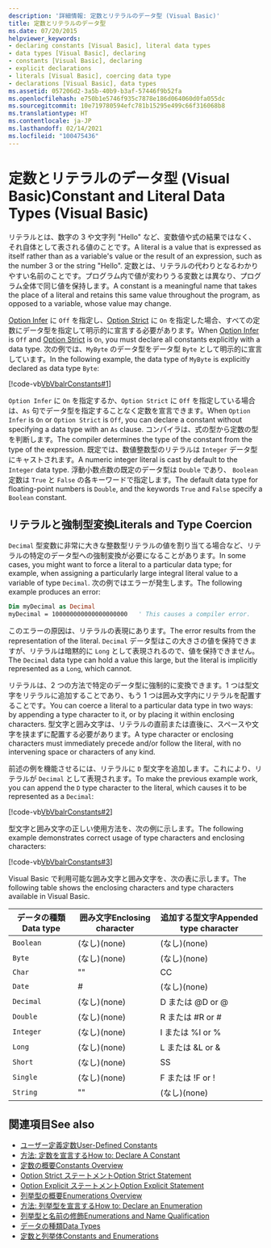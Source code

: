 ```yaml
---
description: '詳細情報: 定数とリテラルのデータ型 (Visual Basic)'
title: 定数とリテラルのデータ型
ms.date: 07/20/2015
helpviewer_keywords:
- declaring constants [Visual Basic], literal data types
- data types [Visual Basic], declaring
- constants [Visual Basic], declaring
- explicit declarations
- literals [Visual Basic], coercing data type
- declarations [Visual Basic], data types
ms.assetid: 057206d2-3a5b-40b9-b3af-57446f9b52fa
ms.openlocfilehash: e750b1e5746f935c7878e186d064060d0fa055dc
ms.sourcegitcommit: 10e719780594efc781b15295e499c66f316068b8
ms.translationtype: HT
ms.contentlocale: ja-JP
ms.lasthandoff: 02/14/2021
ms.locfileid: "100475436"
---
```

# <a name="constant-and-literal-data-types-visual-basic"></a><span data-ttu-id="cf77f-103">定数とリテラルのデータ型 (Visual Basic)</span><span class="sxs-lookup"><span data-stu-id="cf77f-103">Constant and Literal Data Types (Visual Basic)</span></span>

<span data-ttu-id="cf77f-104">リテラルとは、数字の 3 や文字列 "Hello" など、変数値や式の結果ではなく、それ自体として表される値のことです。</span><span class="sxs-lookup"><span data-stu-id="cf77f-104">A literal is a value that is expressed as itself rather than as a variable's value or the result of an expression, such as the number 3 or the string "Hello".</span></span> <span data-ttu-id="cf77f-105">定数とは、リテラルの代わりとなるわかりやすい名前のことです。プログラム内で値が変わりうる変数とは異なり、プログラム全体で同じ値を保持します。</span><span class="sxs-lookup"><span data-stu-id="cf77f-105">A constant is a meaningful name that takes the place of a literal and retains this same value throughout the program, as opposed to a variable, whose value may change.</span></span>  
  
 <span data-ttu-id="cf77f-106">[Option Infer](../../../language-reference/statements/option-infer-statement.md) に `Off` を指定し、[Option Strict](../../../language-reference/statements/option-strict-statement.md) に `On` を指定した場合、すべての定数にデータ型を指定して明示的に宣言する必要があります。</span><span class="sxs-lookup"><span data-stu-id="cf77f-106">When [Option Infer](../../../language-reference/statements/option-infer-statement.md) is `Off` and [Option Strict](../../../language-reference/statements/option-strict-statement.md) is `On`, you must declare all constants explicitly with a data type.</span></span> <span data-ttu-id="cf77f-107">次の例では、`MyByte` のデータ型をデータ型 `Byte` として明示的に宣言しています。</span><span class="sxs-lookup"><span data-stu-id="cf77f-107">In the following example, the data type of `MyByte` is explicitly declared as data type `Byte`:</span></span>  
  
 [!code-vb[VbVbalrConstants#1](~/samples/snippets/visualbasic/VS_Snippets_VBCSharp/VbVbalrConstants/VB/Class1.vb#1)]  
  
 <span data-ttu-id="cf77f-108">`Option Infer` に `On` を指定するか、`Option Strict` に `Off` を指定している場合は、`As` 句でデータ型を指定することなく定数を宣言できます。</span><span class="sxs-lookup"><span data-stu-id="cf77f-108">When `Option Infer` is `On` or `Option Strict` is `Off`, you can declare a constant without specifying a data type with an `As` clause.</span></span> <span data-ttu-id="cf77f-109">コンパイラは、式の型から定数の型を判断します。</span><span class="sxs-lookup"><span data-stu-id="cf77f-109">The compiler determines the type of the constant from the type of the expression.</span></span> <span data-ttu-id="cf77f-110">既定では、数値整数型のリテラルは `Integer` データ型にキャストされます。</span><span class="sxs-lookup"><span data-stu-id="cf77f-110">A numeric integer literal is cast by default to the `Integer` data type.</span></span> <span data-ttu-id="cf77f-111">浮動小数点数の既定のデータ型は `Double` であり、 `Boolean` 定数は `True` と `False` の各キーワードで指定します。</span><span class="sxs-lookup"><span data-stu-id="cf77f-111">The default data type for floating-point numbers is `Double`, and the keywords `True` and `False` specify a `Boolean` constant.</span></span>  
  
## <a name="literals-and-type-coercion"></a><span data-ttu-id="cf77f-112">リテラルと強制型変換</span><span class="sxs-lookup"><span data-stu-id="cf77f-112">Literals and Type Coercion</span></span>  

 <span data-ttu-id="cf77f-113">`Decimal` 型変数に非常に大きな整数型リテラルの値を割り当てる場合など、リテラルの特定のデータ型への強制変換が必要になることがあります。</span><span class="sxs-lookup"><span data-stu-id="cf77f-113">In some cases, you might want to force a literal to a particular data type; for example, when assigning a particularly large integral literal value to a variable of type `Decimal`.</span></span> <span data-ttu-id="cf77f-114">次の例ではエラーが発生します。</span><span class="sxs-lookup"><span data-stu-id="cf77f-114">The following example produces an error:</span></span>  
  
```vb  
Dim myDecimal as Decimal  
myDecimal = 100000000000000000000   ' This causes a compiler error.  
```  
  
 <span data-ttu-id="cf77f-115">このエラーの原因は、リテラルの表現にあります。</span><span class="sxs-lookup"><span data-stu-id="cf77f-115">The error results from the representation of the literal.</span></span> <span data-ttu-id="cf77f-116">`Decimal` データ型はこの大きさの値を保持できますが、リテラルは暗黙的に `Long` として表現されるので、値を保持できません。</span><span class="sxs-lookup"><span data-stu-id="cf77f-116">The `Decimal` data type can hold a value this large, but the literal is implicitly represented as a `Long`, which cannot.</span></span>  
  
 <span data-ttu-id="cf77f-117">リテラルは、2 つの方法で特定のデータ型に強制的に変換できます。1 つは型文字をリテラルに追加することであり、もう 1 つは囲み文字内にリテラルを配置することです。</span><span class="sxs-lookup"><span data-stu-id="cf77f-117">You can coerce a literal to a particular data type in two ways: by appending a type character to it, or by placing it within enclosing characters.</span></span> <span data-ttu-id="cf77f-118">型文字と囲み文字は、リテラルの直前または直後に、スペースや文字を挟まずに配置する必要があります。</span><span class="sxs-lookup"><span data-stu-id="cf77f-118">A type character or enclosing characters must immediately precede and/or follow the literal, with no intervening space or characters of any kind.</span></span>  
  
 <span data-ttu-id="cf77f-119">前述の例を機能させるには、リテラルに `D` 型文字を追加します。これにより、リテラルが `Decimal` として表現されます。</span><span class="sxs-lookup"><span data-stu-id="cf77f-119">To make the previous example work, you can append the `D` type character to the literal, which causes it to be represented as a `Decimal`:</span></span>  
  
 [!code-vb[VbVbalrConstants#2](~/samples/snippets/visualbasic/VS_Snippets_VBCSharp/VbVbalrConstants/VB/Class1.vb#2)]  
  
 <span data-ttu-id="cf77f-120">型文字と囲み文字の正しい使用方法を、次の例に示します。</span><span class="sxs-lookup"><span data-stu-id="cf77f-120">The following example demonstrates correct usage of type characters and enclosing characters:</span></span>  
  
 [!code-vb[VbVbalrConstants#3](~/samples/snippets/visualbasic/VS_Snippets_VBCSharp/VbVbalrConstants/VB/Class1.vb#3)]  
  
 <span data-ttu-id="cf77f-121">Visual Basic で利用可能な囲み文字と囲み文字を、次の表に示します。</span><span class="sxs-lookup"><span data-stu-id="cf77f-121">The following table shows the enclosing characters and type characters available in Visual Basic.</span></span>  
  
|<span data-ttu-id="cf77f-122">データの種類</span><span class="sxs-lookup"><span data-stu-id="cf77f-122">Data type</span></span>|<span data-ttu-id="cf77f-123">囲み文字</span><span class="sxs-lookup"><span data-stu-id="cf77f-123">Enclosing character</span></span>|<span data-ttu-id="cf77f-124">追加する型文字</span><span class="sxs-lookup"><span data-stu-id="cf77f-124">Appended type character</span></span>|  
|---|---|---|  
|`Boolean`|<span data-ttu-id="cf77f-125">(なし)</span><span class="sxs-lookup"><span data-stu-id="cf77f-125">(none)</span></span>|<span data-ttu-id="cf77f-126">(なし)</span><span class="sxs-lookup"><span data-stu-id="cf77f-126">(none)</span></span>|  
|`Byte`|<span data-ttu-id="cf77f-127">(なし)</span><span class="sxs-lookup"><span data-stu-id="cf77f-127">(none)</span></span>|<span data-ttu-id="cf77f-128">(なし)</span><span class="sxs-lookup"><span data-stu-id="cf77f-128">(none)</span></span>|  
|`Char`|<span data-ttu-id="cf77f-129">"</span><span class="sxs-lookup"><span data-stu-id="cf77f-129">"</span></span>|<span data-ttu-id="cf77f-130">C</span><span class="sxs-lookup"><span data-stu-id="cf77f-130">C</span></span>|  
|`Date`|#|<span data-ttu-id="cf77f-131">(なし)</span><span class="sxs-lookup"><span data-stu-id="cf77f-131">(none)</span></span>|  
|`Decimal`|<span data-ttu-id="cf77f-132">(なし)</span><span class="sxs-lookup"><span data-stu-id="cf77f-132">(none)</span></span>|<span data-ttu-id="cf77f-133">D または @</span><span class="sxs-lookup"><span data-stu-id="cf77f-133">D or @</span></span>|  
|`Double`|<span data-ttu-id="cf77f-134">(なし)</span><span class="sxs-lookup"><span data-stu-id="cf77f-134">(none)</span></span>|<span data-ttu-id="cf77f-135">R または #</span><span class="sxs-lookup"><span data-stu-id="cf77f-135">R or #</span></span>|  
|`Integer`|<span data-ttu-id="cf77f-136">(なし)</span><span class="sxs-lookup"><span data-stu-id="cf77f-136">(none)</span></span>|<span data-ttu-id="cf77f-137">I または %</span><span class="sxs-lookup"><span data-stu-id="cf77f-137">I or %</span></span>|  
|`Long`|<span data-ttu-id="cf77f-138">(なし)</span><span class="sxs-lookup"><span data-stu-id="cf77f-138">(none)</span></span>|<span data-ttu-id="cf77f-139">L または &</span><span class="sxs-lookup"><span data-stu-id="cf77f-139">L or &</span></span>|  
|`Short`|<span data-ttu-id="cf77f-140">(なし)</span><span class="sxs-lookup"><span data-stu-id="cf77f-140">(none)</span></span>|<span data-ttu-id="cf77f-141">S</span><span class="sxs-lookup"><span data-stu-id="cf77f-141">S</span></span>|  
|`Single`|<span data-ttu-id="cf77f-142">(なし)</span><span class="sxs-lookup"><span data-stu-id="cf77f-142">(none)</span></span>|<span data-ttu-id="cf77f-143">F または !</span><span class="sxs-lookup"><span data-stu-id="cf77f-143">F or !</span></span>|  
|`String`|<span data-ttu-id="cf77f-144">"</span><span class="sxs-lookup"><span data-stu-id="cf77f-144">"</span></span>|<span data-ttu-id="cf77f-145">(なし)</span><span class="sxs-lookup"><span data-stu-id="cf77f-145">(none)</span></span>|  
  
## <a name="see-also"></a><span data-ttu-id="cf77f-146">関連項目</span><span class="sxs-lookup"><span data-stu-id="cf77f-146">See also</span></span>

- [<span data-ttu-id="cf77f-147">ユーザー定義定数</span><span class="sxs-lookup"><span data-stu-id="cf77f-147">User-Defined Constants</span></span>](user-defined-constants.md)
- [<span data-ttu-id="cf77f-148">方法: 定数を宣言する</span><span class="sxs-lookup"><span data-stu-id="cf77f-148">How to: Declare A Constant</span></span>](how-to-declare-a-constant.md)
- [<span data-ttu-id="cf77f-149">定数の概要</span><span class="sxs-lookup"><span data-stu-id="cf77f-149">Constants Overview</span></span>](constants-overview.md)
- [<span data-ttu-id="cf77f-150">Option Strict ステートメント</span><span class="sxs-lookup"><span data-stu-id="cf77f-150">Option Strict Statement</span></span>](../../../language-reference/statements/option-strict-statement.md)
- [<span data-ttu-id="cf77f-151">Option Explicit ステートメント</span><span class="sxs-lookup"><span data-stu-id="cf77f-151">Option Explicit Statement</span></span>](../../../language-reference/statements/option-explicit-statement.md)
- [<span data-ttu-id="cf77f-152">列挙型の概要</span><span class="sxs-lookup"><span data-stu-id="cf77f-152">Enumerations Overview</span></span>](enumerations-overview.md)
- [<span data-ttu-id="cf77f-153">方法: 列挙型を宣言する</span><span class="sxs-lookup"><span data-stu-id="cf77f-153">How to: Declare an Enumeration</span></span>](how-to-declare-enumerations.md)
- [<span data-ttu-id="cf77f-154">列挙型と名前の修飾</span><span class="sxs-lookup"><span data-stu-id="cf77f-154">Enumerations and Name Qualification</span></span>](enumerations-and-name-qualification.md)
- [<span data-ttu-id="cf77f-155">データの種類</span><span class="sxs-lookup"><span data-stu-id="cf77f-155">Data Types</span></span>](../../../language-reference/data-types/index.md)
- [<span data-ttu-id="cf77f-156">定数と列挙体</span><span class="sxs-lookup"><span data-stu-id="cf77f-156">Constants and Enumerations</span></span>](../../../language-reference/constants-and-enumerations.md)
